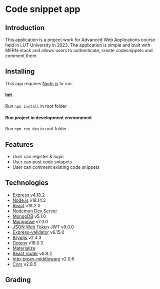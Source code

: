 # Code snippet app

## Introduction
This application is a project work for Advanced Web Applications course held in LUT University in 2023.
The application is simple and built with MERN-stack and allows users to authenticate, create codesnippets and comment them.

## Installing
This app requires [Node.js](https://node.js.org/) to run.

#### Init
Run `npm install` in root folder
#### Run project in development environment
Run `npm run dev` in root folder

## Features
- User can register & login
- User can post code snippets
- User can comment existing code snippets

## Technologies
* [Express](https://expressjs.com/) v4.18.2
* [Node.js](https://nodejs.org/en/) v18.14.2
* [React](https://reactjs.org/) v18.2.0
* [Nodemon Dev Server](https://nodemon.io/)
* [MongoDB](https://www.mongodb.com/) v5.1.0
* [Mongoose](https://www.npmjs.com/package/mongoose) v7.0.0
* [JSON Web Token](https://jwt.io/) JWT v9.0.0
* [Express-validator](https://www.npmjs.com/package/express-validator) v6.15.0
* [Bryptjs](https://www.npmjs.com/package/bcryptjs) v2.4.3
* [Dotenv](https://www.npmjs.com/package/dotenv) v16.0.3
* [Materialize](https://materializecss.com/)
* [React router](https://reactrouter.com/en/main) v6.8.2
* [http-proxy-middleware](https://www.npmjs.com/package/http-proxy-middleware) v2.0.6
* [Cors](https://www.npmjs.com/package/cors) v2.8.5

## Grading
